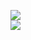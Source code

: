 [![](https://img.shields.io/badge/Made%20With-Github%20Spray-lightgrey.svg?style=for-the-badge&logo=github)](https://github.com/Annihil/github-spray#1110)  
[![](https://i.imgur.com/2DrTn0Z.gif)](https://github.com/Annihil/github-spray)